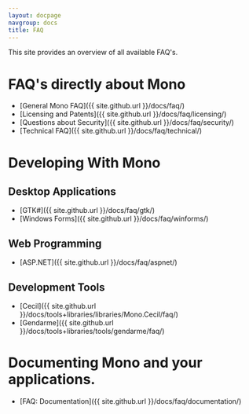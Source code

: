 ```yaml
---
layout: docpage
navgroup: docs
title: FAQ
---
```


This site provides an overview of all available FAQ's.

FAQ's directly about Mono
=========================

-   [General Mono FAQ]({{ site.github.url }}/docs/faq/)
-   [Licensing and Patents]({{ site.github.url }}/docs/faq/licensing/)
-   [Questions about Security]({{ site.github.url }}/docs/faq/security/)
-   [Technical FAQ]({{ site.github.url }}/docs/faq/technical/)

Developing With Mono
====================

Desktop Applications
--------------------

-   [GTK\#]({{ site.github.url }}/docs/faq/gtk/)
-   [Windows Forms]({{ site.github.url }}/docs/faq/winforms/)

Web Programming
---------------

-   [ASP.NET]({{ site.github.url }}/docs/faq/aspnet/)

Development Tools
-----------------

-   [Cecil]({{ site.github.url }}/docs/tools+libraries/libraries/Mono.Cecil/faq/)
-   [Gendarme]({{ site.github.url }}/docs/tools+libraries/tools/gendarme/faq/)

Documenting Mono and your applications.
=======================================

-   [FAQ: Documentation]({{ site.github.url }}/docs/faq/documentation/)


